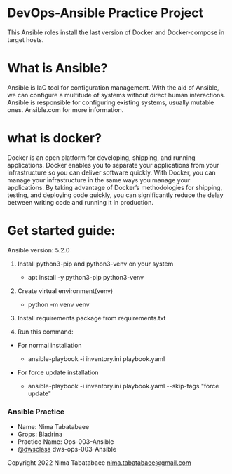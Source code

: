 # DevOps-Ansible Practice Project

This Ansible roles install the last version of Docker and Docker-compose in target hosts.

  # What is Ansible?

Ansible is IaC tool for configuration management. With the aid of Ansible, we can configure a multitude of systems without direct human interactions.
Ansible is responsible for configuring existing systems, usually mutable ones.
Ansible.com for more information.

  # what is docker?
 
Docker is an open platform for developing, shipping, and running applications. Docker enables you to separate your applications from your infrastructure so you can deliver software quickly. With Docker, you can manage your infrastructure in the same ways you manage your applications. By taking advantage of Docker’s methodologies for shipping, testing, and deploying code quickly, you can significantly reduce the delay between writing code and running it in production.

  # Get started guide:

Ansible version: 5.2.0

1) Install python3-pip and python3-venv on your system
     - apt install -y python3-pip python3-venv
     
2) Create virtual environment(venv)
    - python -m venv venv
    
3) Install requirements package from requirements.txt

4) Run this command:
  - For normal installation
    - ansible-playbook -i inventory.ini playbook.yaml
    
  - For force update installation
    - ansible-playbook -i inventory.ini playbook.yaml --skip-tags "force update"
    
    
### Ansible Practice
- Name: Nima Tabatabaee
- Grops: Bladrina
- Practice Name: Ops-003-Ansible
- [@dwsclass](https://github.com/dwsclass) dws-ops-003-Ansible


Copyright 2022 Nima Tabatabaee <nima.tabatabaee@gmail.com>


